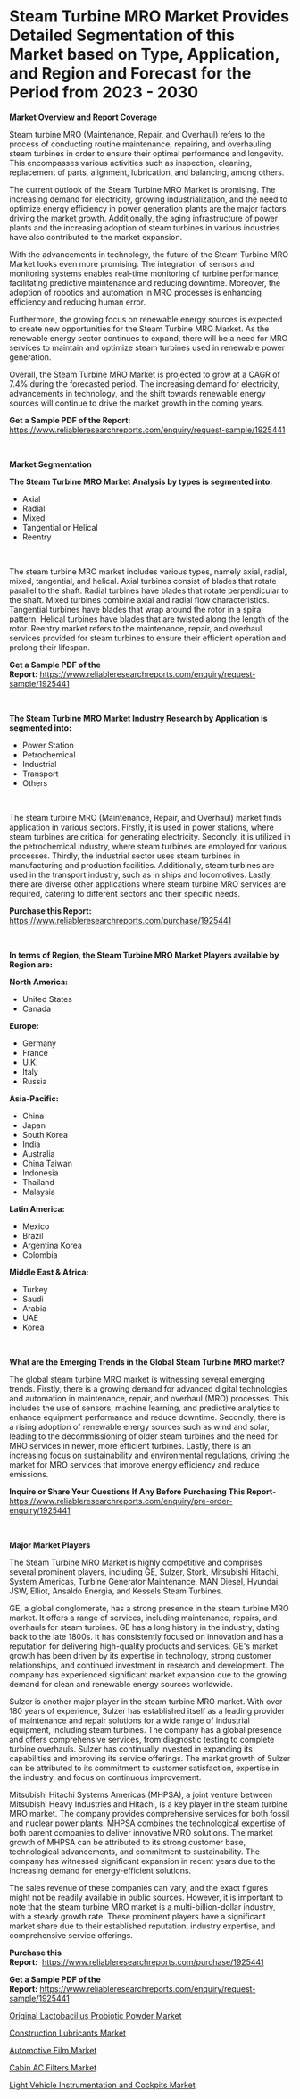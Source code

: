 <p><h1>Steam Turbine MRO Market Provides Detailed Segmentation of this Market based on Type, Application, and Region and Forecast for the Period from 2023 - 2030</h1></p><p><strong>Market Overview and Report Coverage</strong></p>
<p><p>Steam turbine MRO (Maintenance, Repair, and Overhaul) refers to the process of conducting routine maintenance, repairing, and overhauling steam turbines in order to ensure their optimal performance and longevity. This encompasses various activities such as inspection, cleaning, replacement of parts, alignment, lubrication, and balancing, among others.</p><p>The current outlook of the Steam Turbine MRO Market is promising. The increasing demand for electricity, growing industrialization, and the need to optimize energy efficiency in power generation plants are the major factors driving the market growth. Additionally, the aging infrastructure of power plants and the increasing adoption of steam turbines in various industries have also contributed to the market expansion.</p><p>With the advancements in technology, the future of the Steam Turbine MRO Market looks even more promising. The integration of sensors and monitoring systems enables real-time monitoring of turbine performance, facilitating predictive maintenance and reducing downtime. Moreover, the adoption of robotics and automation in MRO processes is enhancing efficiency and reducing human error.</p><p>Furthermore, the growing focus on renewable energy sources is expected to create new opportunities for the Steam Turbine MRO Market. As the renewable energy sector continues to expand, there will be a need for MRO services to maintain and optimize steam turbines used in renewable power generation.</p><p>Overall, the Steam Turbine MRO Market is projected to grow at a CAGR of 7.4% during the forecasted period. The increasing demand for electricity, advancements in technology, and the shift towards renewable energy sources will continue to drive the market growth in the coming years.</p></p>
<p><strong>Get a Sample PDF of the Report:</strong> <a href="https://www.reliableresearchreports.com/enquiry/request-sample/1925441">https://www.reliableresearchreports.com/enquiry/request-sample/1925441</a></p>
<p>&nbsp;</p>
<p><strong>Market Segmentation</strong></p>
<p><strong>The Steam Turbine MRO Market Analysis by types is segmented into:</strong></p>
<p><ul><li>Axial</li><li>Radial</li><li>Mixed</li><li>Tangential or Helical</li><li>Reentry</li></ul></p>
<p>&nbsp;</p>
<p><p>The steam turbine MRO market includes various types, namely axial, radial, mixed, tangential, and helical. Axial turbines consist of blades that rotate parallel to the shaft. Radial turbines have blades that rotate perpendicular to the shaft. Mixed turbines combine axial and radial flow characteristics. Tangential turbines have blades that wrap around the rotor in a spiral pattern. Helical turbines have blades that are twisted along the length of the rotor. Reentry market refers to the maintenance, repair, and overhaul services provided for steam turbines to ensure their efficient operation and prolong their lifespan.</p></p>
<p><strong>Get a Sample PDF of the Report:</strong>&nbsp;<a href="https://www.reliableresearchreports.com/enquiry/request-sample/1925441">https://www.reliableresearchreports.com/enquiry/request-sample/1925441</a></p>
<p>&nbsp;</p>
<p><strong>The Steam Turbine MRO Market Industry Research by Application is segmented into:</strong></p>
<p><ul><li>Power Station</li><li>Petrochemical</li><li>Industrial</li><li>Transport</li><li>Others</li></ul></p>
<p>&nbsp;</p>
<p><p>The steam turbine MRO (Maintenance, Repair, and Overhaul) market finds application in various sectors. Firstly, it is used in power stations, where steam turbines are critical for generating electricity. Secondly, it is utilized in the petrochemical industry, where steam turbines are employed for various processes. Thirdly, the industrial sector uses steam turbines in manufacturing and production facilities. Additionally, steam turbines are used in the transport industry, such as in ships and locomotives. Lastly, there are diverse other applications where steam turbine MRO services are required, catering to different sectors and their specific needs.</p></p>
<p><strong>Purchase this Report:</strong>&nbsp; <a href="https://www.reliableresearchreports.com/purchase/1925441">https://www.reliableresearchreports.com/purchase/1925441</a></p>
<p>&nbsp;</p>
<p><strong>In terms of Region, the Steam Turbine MRO Market Players available by Region are:</strong></p>
<p>
    <p> <strong> North America: </strong>
        <ul>
            <li>United States</li>
            <li>Canada</li>
        </ul>
        </p> 
    <p> <strong> Europe: </strong>
        <ul>
            <li>Germany</li>
            <li>France</li>
            <li>U.K.</li>
            <li>Italy</li>
            <li>Russia</li>
        </ul>
        </p> 
    <p> <strong> Asia-Pacific: </strong>
        <ul>
            <li>China</li>
            <li>Japan</li>
            <li>South Korea</li>
            <li>India</li>
            <li>Australia</li>
            <li>China Taiwan</li>
            <li>Indonesia</li>
            <li>Thailand</li>
            <li>Malaysia</li>
        </ul>
        </p> 
    <p> <strong> Latin America: </strong>
        <ul>
            <li>Mexico</li>
            <li>Brazil</li>
            <li>Argentina Korea</li>
            <li>Colombia</li>
        </ul>
        </p> 
    <p> <strong> Middle East & Africa: </strong>
        <ul>
            <li>Turkey</li>
            <li>Saudi</li>
            <li>Arabia</li>
            <li>UAE</li>
            <li>Korea</li>
        </ul>
    </p>
    </p>
<p>&nbsp;</p>
<p><strong>What are the Emerging Trends in the Global Steam Turbine MRO market?</strong></p>
<p><p>The global steam turbine MRO market is witnessing several emerging trends. Firstly, there is a growing demand for advanced digital technologies and automation in maintenance, repair, and overhaul (MRO) processes. This includes the use of sensors, machine learning, and predictive analytics to enhance equipment performance and reduce downtime. Secondly, there is a rising adoption of renewable energy sources such as wind and solar, leading to the decommissioning of older steam turbines and the need for MRO services in newer, more efficient turbines. Lastly, there is an increasing focus on sustainability and environmental regulations, driving the market for MRO services that improve energy efficiency and reduce emissions.</p></p>
<p><strong>Inquire or Share Your Questions If Any Before Purchasing This Report</strong>- <a href="https://www.reliableresearchreports.com/enquiry/pre-order-enquiry/1925441">https://www.reliableresearchreports.com/enquiry/pre-order-enquiry/1925441</a></p>
<p>&nbsp;</p>
<p><strong>Major Market Players</strong></p>
<p><p>The Steam Turbine MRO Market is highly competitive and comprises several prominent players, including GE, Sulzer, Stork, Mitsubishi Hitachi, System Americas, Turbine Generator Maintenance, MAN Diesel, Hyundai, JSW, Elliot, Ansaldo Energia, and Kessels Steam Turbines. </p><p>GE, a global conglomerate, has a strong presence in the steam turbine MRO market. It offers a range of services, including maintenance, repairs, and overhauls for steam turbines. GE has a long history in the industry, dating back to the late 1800s. It has consistently focused on innovation and has a reputation for delivering high-quality products and services. GE's market growth has been driven by its expertise in technology, strong customer relationships, and continued investment in research and development. The company has experienced significant market expansion due to the growing demand for clean and renewable energy sources worldwide.</p><p>Sulzer is another major player in the steam turbine MRO market. With over 180 years of experience, Sulzer has established itself as a leading provider of maintenance and repair solutions for a wide range of industrial equipment, including steam turbines. The company has a global presence and offers comprehensive services, from diagnostic testing to complete turbine overhauls. Sulzer has continually invested in expanding its capabilities and improving its service offerings. The market growth of Sulzer can be attributed to its commitment to customer satisfaction, expertise in the industry, and focus on continuous improvement.</p><p>Mitsubishi Hitachi Systems Americas (MHPSA), a joint venture between Mitsubishi Heavy Industries and Hitachi, is a key player in the steam turbine MRO market. The company provides comprehensive services for both fossil and nuclear power plants. MHPSA combines the technological expertise of both parent companies to deliver innovative MRO solutions. The market growth of MHPSA can be attributed to its strong customer base, technological advancements, and commitment to sustainability. The company has witnessed significant expansion in recent years due to the increasing demand for energy-efficient solutions.</p><p>The sales revenue of these companies can vary, and the exact figures might not be readily available in public sources. However, it is important to note that the steam turbine MRO market is a multi-billion-dollar industry, with a steady growth rate. These prominent players have a significant market share due to their established reputation, industry expertise, and comprehensive service offerings.</p></p>
<p><strong>Purchase this Report:</strong>&nbsp;&nbsp;<a href="https://www.reliableresearchreports.com/purchase/1925441">https://www.reliableresearchreports.com/purchase/1925441</a></p>
<p></p>
<p><strong>Get a Sample PDF of the Report:</strong>&nbsp;<a href="https://www.reliableresearchreports.com/enquiry/request-sample/1925441">https://www.reliableresearchreports.com/enquiry/request-sample/1925441</a></p>
<p><p><a href="https://www.linkedin.com/pulse/decoding-original-lactobacillus-probiotic-powder-market-tpokc/">Original Lactobacillus Probiotic Powder Market</a></p><p><a href="https://medium.com/@yashreports27/construction-lubricants-market-comprehensive-assessment-by-type-application-and-geography-4a118ed17cc7">Construction Lubricants Market</a></p><p><a href="https://medium.com/@shiv151299/automotive-film-market-insight-market-trends-growth-forecasted-from-2023-to-2030-3cd1c91324fd">Automotive Film Market</a></p><p><a href="https://github.com/lbird53714/Market-Research-Report-List-1/blob/main/cabin-ac-filters-market.md">Cabin AC Filters Market</a></p><p><a href="https://github.com/pizolina/Market-Research-Report-List-1/blob/main/light-vehicle-instrumentation-and-cockpits-market.md">Light Vehicle Instrumentation and Cockpits Market</a></p></p>